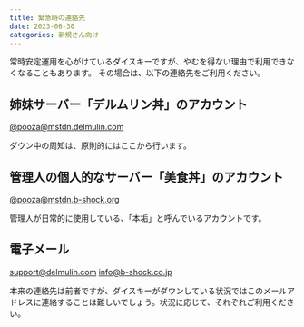 ```yaml
---
title: 緊急時の連絡先
date: 2023-06-30
categories: 新規さん向け
---
```


常時安定運用を心がけているダイスキーですが、やむを得ない理由で利用できなくなることもあります。
その場合は、以下の連絡先をご利用ください。

## 姉妹サーバー「デルムリン丼」のアカウント

[@pooza@mstdn.delmulin.com](https://mstdn.delmulin.com/@pooza)

ダウン中の周知は、原則的にはここから行います。

## 管理人の個人的なサーバー「美食丼」のアカウント

[@pooza@mstdn.b-shock.org](https://mstdn.b-shock.org/@pooza)

管理人が日常的に使用している、「本垢」と呼んでいるアカウントです。

## 電子メール

support@delmulin.com
info@b-shock.co.jp

本来の連絡先は前者ですが、ダイスキーがダウンしている状況ではこのメールアドレスに連絡することは難しいでしょう。状況に応じて、それぞれご利用ください。

